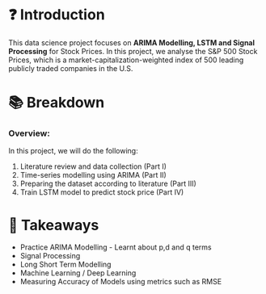 # ❓ Introduction

This data science project focuses on **ARIMA Modelling, LSTM and Signal Processing** for Stock Prices. In this project, we analyse the S&P 500 Stock Prices, which is a market-capitalization-weighted index of 500 leading publicly traded companies in the U.S.

# 📚 Breakdown

### Overview:
In this project, we will do the following:

1. Literature review and data collection (Part I)
2. Time-series modelling using ARIMA (Part II) 
3. Preparing the dataset according to literature (Part III) 
4. Train LSTM model to predict stock price (Part IV)

# 🚀 Takeaways

- Practice ARIMA Modelling - Learnt about p,d and q terms
- Signal Processing
- Long Short Term Modelling
- Machine Learning / Deep Learning
- Measuring Accuracy of Models using metrics such as RMSE



